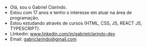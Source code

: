 - Olá, sou o Gabriel Clarindo.
- Estou com 17 anos e tenho o interesse em atuar na área de programação.
- Estou estudando através de cursos (HTML, CSS, JS, REACT JS, TYPESCRIPT).
- LInkedin: www.linkedin.com/in/gabrielclarindo-dev
- Email: gabriclarindo@gmail.com


